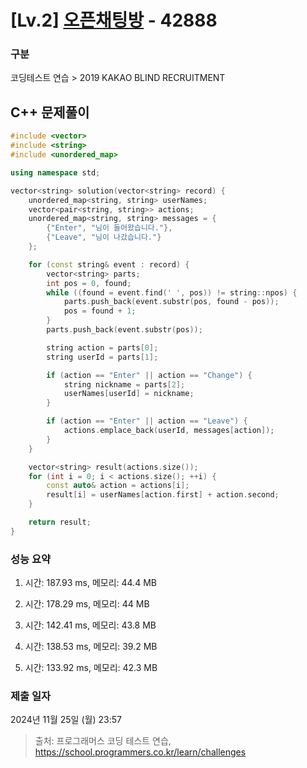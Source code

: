 # [Lv.2] [오픈채팅방](https://school.programmers.co.kr/learn/courses/30/lessons/42888?language=cpp) - 42888 

### 구분

코딩테스트 연습 > 2019 KAKAO BLIND RECRUITMENT

## C++ 문제풀이

```cpp
#include <vector>
#include <string>
#include <unordered_map>

using namespace std;

vector<string> solution(vector<string> record) {
    unordered_map<string, string> userNames;
    vector<pair<string, string>> actions;
    unordered_map<string, string> messages = {
        {"Enter", "님이 들어왔습니다."},
        {"Leave", "님이 나갔습니다."}
    };

    for (const string& event : record) {
        vector<string> parts;
        int pos = 0, found;
        while ((found = event.find(' ', pos)) != string::npos) {
            parts.push_back(event.substr(pos, found - pos));
            pos = found + 1;
        }
        parts.push_back(event.substr(pos));

        string action = parts[0];
        string userId = parts[1];

        if (action == "Enter" || action == "Change") {
            string nickname = parts[2];
            userNames[userId] = nickname;
        }

        if (action == "Enter" || action == "Leave") {
            actions.emplace_back(userId, messages[action]);
        }
    }

    vector<string> result(actions.size());
    for (int i = 0; i < actions.size(); ++i) {
        const auto& action = actions[i];
        result[i] = userNames[action.first] + action.second;
    }

    return result;
}
```

### 성능 요약

1. 시간: 187.93 ms, 메모리: 44.4 MB

2. 시간: 178.29 ms, 메모리: 44 MB
3. 시간: 142.41 ms, 메모리: 43.8 MB
4. 시간: 138.53 ms, 메모리: 39.2 MB
5. 시간: 133.92 ms, 메모리: 42.3 MB

### 제출 일자

2024년 11월 25일 (월) 23:57

> 출처: 프로그래머스 코딩 테스트 연습, https://school.programmers.co.kr/learn/challenges